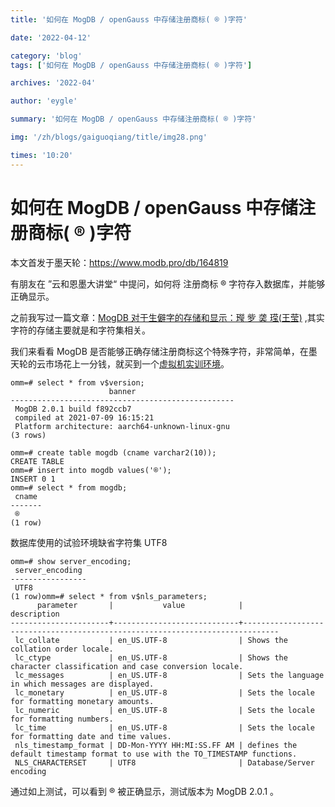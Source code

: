 ```yaml
---
title: '如何在 MogDB / openGauss 中存储注册商标( ® )字符'

date: '2022-04-12'

category: 'blog'
tags: ['如何在 MogDB / openGauss 中存储注册商标( ® )字符']

archives: '2022-04'

author: 'eygle'

summary: '如何在 MogDB / openGauss 中存储注册商标( ® )字符'

img: '/zh/blogs/gaiguoqiang/title/img28.png'

times: '10:20'
---
```


# 如何在 MogDB / openGauss 中存储注册商标( ® )字符

本文首发于墨天轮：https://www.modb.pro/db/164819

有朋友在 ”云和恩墨大讲堂“ 中提问，如何将 注册商标 ® 字符存入数据库，并能够正确显示。

之前我写过一篇文章：[MogDB 对于生僻字的存储和显示：㼆 㱔 䶮 𬎆(王莹)](https://www.modb.pro/db/130498) ,其实字符的存储主要就是和字符集相关。

我们来看看 MogDB 是否能够正确存储注册商标这个特殊字符，非常简单，在墨天轮的云市场花上一分钱，就买到一个[虚拟机实训环境](https://www.modb.pro/marketlist?type=1)。

```
omm=# select * from v$version;
                      banner
--------------------------------------------------
 MogDB 2.0.1 build f892ccb7
 compiled at 2021-07-09 16:15:21
 Platform architecture: aarch64-unknown-linux-gnu
(3 rows)

omm=# create table mogdb (cname varchar2(10));
CREATE TABLE
omm=# insert into mogdb values('®');
INSERT 0 1
omm=# select * from mogdb;
 cname
-------
 ®
(1 row)
```

数据库使用的试验环境缺省字符集 UTF8

```
omm=# show server_encoding;
 server_encoding
-----------------
 UTF8
(1 row)omm=# select * from v$nls_parameters;
      parameter       |           value            |                                 description
----------------------+----------------------------+------------------------------------------------------------------------------
 lc_collate           | en_US.UTF-8                | Shows the collation order locale.
 lc_ctype             | en_US.UTF-8                | Shows the character classification and case conversion locale.
 lc_messages          | en_US.UTF-8                | Sets the language in which messages are displayed.
 lc_monetary          | en_US.UTF-8                | Sets the locale for formatting monetary amounts.
 lc_numeric           | en_US.UTF-8                | Sets the locale for formatting numbers.
 lc_time              | en_US.UTF-8                | Sets the locale for formatting date and time values.
 nls_timestamp_format | DD-Mon-YYYY HH:MI:SS.FF AM | defines the default timestamp format to use with the TO_TIMESTAMP functions.
 NLS_CHARACTERSET     | UTF8                       | Database/Server encoding
```

通过如上测试，可以看到 ® 被正确显示，测试版本为 MogDB 2.0.1 。
